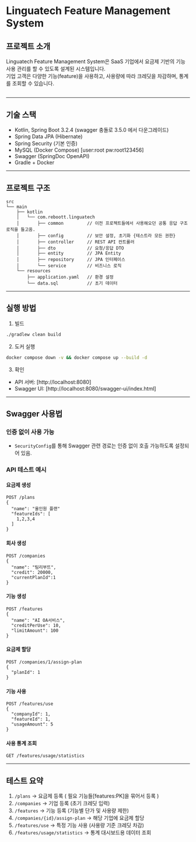 #  Linguatech Feature Management System

##  프로젝트 소개

Linguatech Feature Management System은 SaaS 기업에서 요금제 기반의 기능 사용 관리를 할 수 있도록 설계된 시스템입니다.  
기업 고객은 다양한 기능(feature)을 사용하고, 사용량에 따라 크레딧을 차감하며, 통계를 조회할 수 있습니다.

## 
---

##  기술 스택

- Kotlin, Spring Boot 3.2.4 (swagger 충돌로 3.5.0 에서 다운그레이드)
- Spring Data JPA (Hibernate)
- Spring Security (기본 인증)
- MySQL (Docker Compose) [user:root pw:root123456]
- Swagger (SpringDoc OpenAPI)
- Gradle + Docker

---

##  프로젝트 구조

```
src
└── main
    ├── kotlin
    │   └── com.reboott.linguatech
    │       ├── common         // 이전 프로젝트들에서 사용해오던 공통 응답 구조 로직을 들고옴.
    │       ├── config         // 보안 설정, 초기화 {테스트라 모든 권한}
    │       ├── controller     // REST API 컨트롤러
    │       ├── dto            // 요청/응답 DTO
    │       ├── entity         // JPA Entity
    │       ├── repository     // JPA 인터페이스
    │       └── service        // 비즈니스 로직
    └── resources
        ├── application.yaml   // 환경 설정
        └── data.sql           // 초기 데이터
```

---

##  실행 방법

1. 빌드
```bash
./gradlew clean build
```

2. 도커 실행
```bash
docker compose down -v && docker compose up --build -d
```

3. 확인
- API 서버: [http://localhost:8080]
- Swagger UI: [http://localhost:8080/swagger-ui/index.html]

---

##  Swagger 사용법

###  인증 없이 사용 가능

- `SecurityConfig`를 통해 Swagger 관련 경로는 인증 없이 호출 가능하도록 설정되어 있음.

###  API 테스트 예시

#### 요금제 생성
```http
POST /plans
{
  "name": "올인원 플랜"
  "featureIds": [
    1,2,3,4
  ]
}
```

#### 회사 생성
```http
POST /companies
{
  "name": "팀리부뜨",
  "credit": 20000,
  "currentPlanId":1
}
```

#### 기능 생성
```http
POST /features
{
  "name": "AI OA서비스",
  "creditPerUse": 10,
  "limitAmount": 100
}
```

#### 요금제 할당
```http
POST /companies/1/assign-plan
{
  "planId": 1
}
```

#### 기능 사용
```http
POST /features/use
{
  "companyId": 1,
  "featureId": 1,
  "usageAmount": 5
}
```

#### 사용 통계 조회
```http
GET /features/usage/statistics
```

---

## 테스트 요약

1. `/plans` → 요금제 등록 ( 필요 기능들[features:PK]을 묶어서 등록 )
2. `/companies` → 기업 등록 (초기 크레딧 입력)
3. `/features` → 기능 등록 (기능별 단가 및 사용량 제한)
4. `/companies/{id}/assign-plan` → 해당 기업에 요금제 할당
5. `/features/use` → 특정 기능 사용 (사용량 기준 크레딧 차감)
6. `/features/usage/statistics` → 통계 대시보드용 데이터 조회